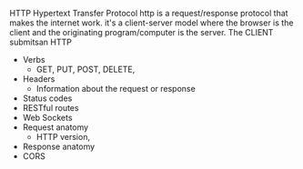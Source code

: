 HTTP
Hypertext Transfer Protocol
    http is a request/response protocol that makes the internet work. it's a client-server model where the browser is the client and the originating program/computer is the server. The CLIENT submitsan HTTP 

- Verbs
    + GET, PUT, POST, DELETE,
- Headers
    + Information about the request or response
- Status codes
- RESTful routes
- Web Sockets
- Request anatomy
    + HTTP version, 
- Response anatomy
- CORS